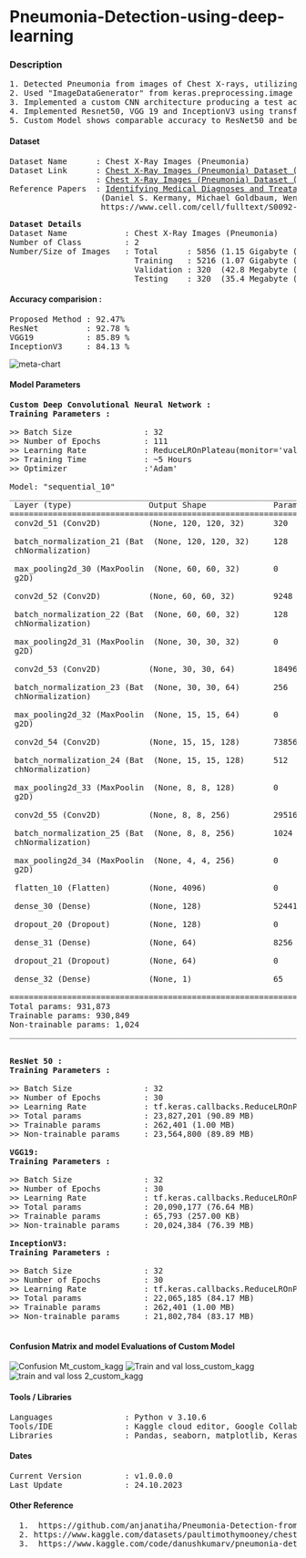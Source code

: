 # Pneumonia-Detection-using-deep-learning

### Description
<pre>
1. Detected Pneumonia from images of Chest X-rays, utilizing the kaggle data set(1.15 GB) to train the model.
2. Used "ImageDataGenerator" from keras.preprocessing.image for Data argumentation
3. Implemented a custom CNN architecture producing a test accuracy of 92.47 % and test loss of 0.39.
4. Implemented Resnet50, VGG 19 and InceptionV3 using transfer learning and compared the results to that of the custom model.
5. Custom Model shows comparable accuracy to ResNet50 and beats other model while having significantly simpler architecture.
</pre>

#### Dataset
<pre>
Dataset Name      : Chest X-Ray Images (Pneumonia)
Dataset Link      : <a href=https://www.kaggle.com/paultimothymooney/chest-xray-pneumonia>Chest X-Ray Images (Pneumonia) Dataset (Kaggle)</a>
                  : <a href=https://data.mendeley.com/datasets/rscbjbr9sj/2>Chest X-Ray Images (Pneumonia) Dataset (Original Dataset)</a>
Reference Papers  : <a href=https://www.cell.com/cell/fulltext/S0092-8674(18)30154-5>Identifying Medical Diagnoses and Treatable Diseases by Image-Based Deep Learning</a>
                   (Daniel S. Kermany, Michael Goldbaum, Wenjia Cai, M. Anthony Lewis, Huimin Xia, Kang Zhang)
                   https://www.cell.com/cell/fulltext/S0092-8674(18)30154-5
</pre>


<pre>
<b>Dataset Details</b>
Dataset Name            : Chest X-Ray Images (Pneumonia)
Number of Class         : 2
Number/Size of Images   : Total      : 5856 (1.15 Gigabyte (GB))
                          Training   : 5216 (1.07 Gigabyte (GB))
                          Validation : 320  (42.8 Megabyte (MB))
                          Testing    : 320  (35.4 Megabyte (MB))
</pre>

#### Accuracy comparision :
<pre>
Proposed Method : 92.47% 
ResNet          : 92.78 %
VGG19           : 85.89 %
InceptionV3     : 84.13 %
</pre>
![meta-chart](https://github.com/sway-am/Pneumonia-Detection-using-deep-learning/assets/118014263/cf0a986e-5857-4968-aed6-c36d9f021faa)

#### <b>Model Parameters</b>
<pre>
<b>Custom Deep Convolutional Neural Network : </b>
<b>Training Parameters : </b>
  
>> Batch Size               : 32
>> Number of Epochs         : 111
>> Learning Rate            : ReduceLROnPlateau(monitor='val_accuracy', patience = 3,verbose=1, factor=0.5, min_lr=0.0001)
>> Training Time            : ~5 Hours
>> Optimizer                :'Adam'

Model: "sequential_10"
_________________________________________________________________
 Layer (type)                Output Shape              Param #   
=================================================================
 conv2d_51 (Conv2D)          (None, 120, 120, 32)      320       
                                                                 
 batch_normalization_21 (Bat  (None, 120, 120, 32)     128       
 chNormalization)                                                
                                                                 
 max_pooling2d_30 (MaxPoolin  (None, 60, 60, 32)       0         
 g2D)                                                            
                                                                 
 conv2d_52 (Conv2D)          (None, 60, 60, 32)        9248      
                                                                 
 batch_normalization_22 (Bat  (None, 60, 60, 32)       128       
 chNormalization)                                                
                                                                 
 max_pooling2d_31 (MaxPoolin  (None, 30, 30, 32)       0         
 g2D)                                                            
                                                                 
 conv2d_53 (Conv2D)          (None, 30, 30, 64)        18496     
                                                                 
 batch_normalization_23 (Bat  (None, 30, 30, 64)       256       
 chNormalization)                                                
                                                                 
 max_pooling2d_32 (MaxPoolin  (None, 15, 15, 64)       0         
 g2D)                                                            
                                                                 
 conv2d_54 (Conv2D)          (None, 15, 15, 128)       73856     
                                                                 
 batch_normalization_24 (Bat  (None, 15, 15, 128)      512       
 chNormalization)                                                
                                                                 
 max_pooling2d_33 (MaxPoolin  (None, 8, 8, 128)        0         
 g2D)                                                            
                                                                 
 conv2d_55 (Conv2D)          (None, 8, 8, 256)         295168    
                                                                 
 batch_normalization_25 (Bat  (None, 8, 8, 256)        1024      
 chNormalization)                                                
                                                                 
 max_pooling2d_34 (MaxPoolin  (None, 4, 4, 256)        0         
 g2D)                                                            
                                                                 
 flatten_10 (Flatten)        (None, 4096)              0         
                                                                 
 dense_30 (Dense)            (None, 128)               524416    
                                                                 
 dropout_20 (Dropout)        (None, 128)               0         
                                                                 
 dense_31 (Dense)            (None, 64)                8256      
                                                                 
 dropout_21 (Dropout)        (None, 64)                0         
                                                                 
 dense_32 (Dense)            (None, 1)                 65        
                                                                 
=================================================================
Total params: 931,873
Trainable params: 930,849
Non-trainable params: 1,024
_________________________________________________________________


<b>ResNet 50 : </b>
<b>Training Parameters : </b>
  
>> Batch Size               : 32
>> Number of Epochs         : 30
>> Learning Rate            : tf.keras.callbacks.ReduceLROnPlateau(monitor='val_loss', patience=8)
>> Total params             : 23,827,201 (90.89 MB)
>> Trainable params         : 262,401 (1.00 MB)
>> Non-trainable params     : 23,564,800 (89.89 MB)

<b>VGG19: </b>
<b>Training Parameters : </b>
  
>> Batch Size               : 32
>> Number of Epochs         : 30
>> Learning Rate            : tf.keras.callbacks.ReduceLROnPlateau(monitor='val_loss', patience=8)
>> Total params             : 20,090,177 (76.64 MB)
>> Trainable params         : 65,793 (257.00 KB)
>> Non-trainable params     : 20,024,384 (76.39 MB)

<b>InceptionV3: </b>
<b>Training Parameters : </b>
  
>> Batch Size               : 32
>> Number of Epochs         : 30
>> Learning Rate            : tf.keras.callbacks.ReduceLROnPlateau(monitor='val_loss', patience=8)
>> Total params             : 22,065,185 (84.17 MB)
>> Trainable params         : 262,401 (1.00 MB)
>> Non-trainable params     : 21,802,784 (83.17 MB)
  
</pre>

#### Confusion Matrix and model Evaluations of Custom Model
![Confusion Mt_custom_kagg](https://github.com/sway-am/Pneumonia-Detection-using-deep-learning/assets/118014263/8a0d3d48-fc6a-489b-ab66-d82982c1842c)
![Train and val loss_custom_kagg](https://github.com/sway-am/Pneumonia-Detection-using-deep-learning/assets/118014263/9fb5c220-8614-4d53-a3c2-e5c45bd30993)
![train and val loss 2_custom_kagg](https://github.com/sway-am/Pneumonia-Detection-using-deep-learning/assets/118014263/b8cf9f50-80a9-4c84-9f69-38006173a244)


#### Tools / Libraries
<pre>
Languages               : Python v 3.10.6
Tools/IDE               : Kaggle cloud editor, Google Collabatory
Libraries               : Pandas, seaborn, matplotlib, Keras, TensorFlow, Inception, ImageNet
</pre>

#### Dates
<pre>
Current Version         : v1.0.0.0
Last Update             : 24.10.2023
</pre>

#### Other Reference
<pre>
  1. <href> https://github.com/anjanatiha/Pneumonia-Detection-from-Chest-X-Ray-Images-with-Deep-Learning/tree/master </href>
  2. <href>https://www.kaggle.com/datasets/paultimothymooney/chest-xray-pneumonia/code?datasetId=17810&searchQuery=resnet+&language=Python&tagIds=16580</href>
  3. <href> https://www.kaggle.com/code/danushkumarv/pneumonia-detection-resnet </href>
</pre>

